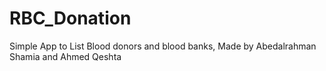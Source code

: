 # RBC_Donation
Simple App to List Blood donors and blood banks, Made by Abedalrahman Shamia and Ahmed Qeshta
